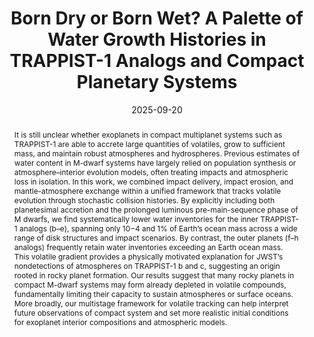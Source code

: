 ---
title: 'Born Dry or Born Wet? A Palette of Water Growth Histories in TRAPPIST-1 Analogs and Compact Planetary Systems'

# Authors
# If you created a profile for a user (e.g. the default `admin` user), write the username (folder name) here
# and it will be replaced with their full name and linked to their profile.
authors:
  - Howard Chen
  - Matthew Clement
  - admin
  - Jesse Gu

date: "2025-09-20"
doi: "10.3847/2041-8213/adf282"

# Schedule page publish date (NOT publication's date).
publishDate: "2025-09-17"

# Publication type.
# Accepts a single type but formatted as a YAML list (for Hugo requirements).
# Enter a publication type from the CSL standard.
publication_types: ["article-journal"]

# Publication name and optional abbreviated publication name.
publication: "The Astrophysical Journal Letters"
publication_short: "ApJL"

abstract: It is still unclear whether exoplanets in compact multiplanet systems such as TRAPPIST-1 are able to accrete large quantities of volatiles, grow to sufficient mass, and maintain robust atmospheres and hydrospheres. Previous estimates of water content in M-dwarf systems have largely relied on population synthesis or atmosphere–interior evolution models, often treating impacts and atmospheric loss in isolation. In this work, we combined impact delivery, impact erosion, and mantle-atmosphere exchange within a unified framework that tracks volatile evolution through stochastic collision histories. By explicitly including both planetesimal accretion and the prolonged luminous pre-main-sequence phase of M dwarfs, we find systematically lower water inventories for the inner TRAPPIST-1 analogs (b–e), spanning only 10−4 and 1% of Earth’s ocean mass across a wide range of disk structures and impact scenarios. By contrast, the outer planets (f–h analogs) frequently retain water inventories exceeding an Earth ocean mass. This volatile gradient provides a physically motivated explanation for JWST’s nondetections of atmospheres on TRAPPIST-1 b and c, suggesting an origin rooted in rocky planet formation. Our results suggest that many rocky planets in compact M-dwarf systems may form already depleted in volatile compounds, fundamentally limiting their capacity to sustain atmospheres or surface oceans. More broadly, our multistage framework for volatile tracking can help interpret future observations of compact system and set more realistic initial conditions for exoplanet interior compositions and atmospheric models.



# Summary. An optional shortened abstract.
summary: We combine evolutional model with N-body simulations to predict volatile inventories of MK dwarf systems.

tags:
- Exoplanet
- N-body Simulation
- Dynamics
featured: false

# links:
# - name: ""
#   url: ""
url_pdf: 'https://iopscience.iop.org/article/10.3847/2041-8213/adf282/pdf'
url_code: ''
url_dataset: ''
url_poster: ''
url_project: ''
url_slides: ''
# url_source: https://ieeexplore.ieee.org/document/9422028
url_video: ''

# Featured image
# To use, add an image named `featured.jpg/png` to your page's folder. 
# image:
#   caption: 'Image credit: [**Unsplash**](https://unsplash.com/photos/jdD8gXaTZsc)'
#   focal_point: ""
#   preview_only: false

# Associated Projects (optional).
#   Associate this publication with one or more of your projects.
#   Simply enter your project's folder or file name without extension.
#   E.g. `internal-project` references `content/project/internal-project/index.md`.
#   Otherwise, set `projects: []`.
projects: []

# Slides (optional).
#   Associate this publication with Markdown slides.
#   Simply enter your slide deck's filename without extension.
#   E.g. `slides: "example"` references `content/slides/example/index.md`.
#   Otherwise, set `slides: ""`.
# slides: example
---